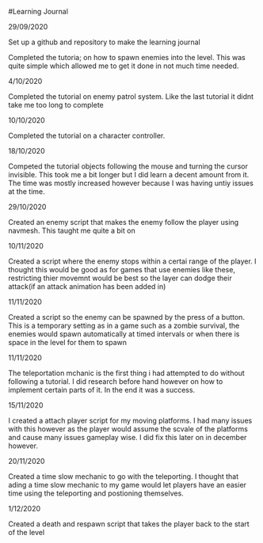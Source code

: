 #Learning Journal

29/09/2020

Set up a github and repository to make the learning journal

Completed the tutoria; on how to spawn enemies into the level. This was quite simple which allowed me to get it done in not much time needed. 

4/10/2020

Completed the tutorial on enemy patrol system. Like the last tutorial it  didnt take me too long to complete

10/10/2020

Completed the tutorial on a character controller.

18/10/2020

Competed the tutorial objects following the mouse and turning the cursor invisible. This took me a bit longer but I did learn a decent amount from it. The time was mostly increased however because I was having untiy issues at the time.

29/10/2020

Created an enemy script that makes the enemy follow the player using navmesh. This taught me quite a bit on 

10/11/2020

Created a script where the enemy stops within a certai range of the player. I thought this would be good as for games that use enemies like these, restricting thier movemnt would be best so the layer can dodge their attack(if an attack animation has been added in)

11/11/2020

Created a script so the enemy can be spawned by the press of a button. This is a temporary setting as in a game such as a zombie survival, the enemies would spawn automatically at timed intervals or when there is space in the level for them to spawn

11/11/2020

The teleportation mchanic is the first thing i had attempted to do without following a tutorial. I did research before hand however on how to implement certain parts of it. In the end it was a success.

15/11/2020

I created a attach player script for my moving platforms. I had many issues with this however as the player would assume the scvale of the platforms and cause many issues gameplay wise. I did fix this later on in december however.

20/11/2020

Created a time slow mechanic to go with the teleporting. I thought that ading a time slow mechanic to my game would let players have an easier time using the teleporting and postioning themselves.

1/12/2020

Created a death and respawn script that takes the player back to the start of the level





